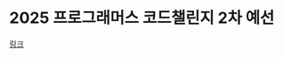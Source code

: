 # 2025 프로그래머스 코드챌린지 2차 예선

[링크](https://school.programmers.co.kr/learn/challenges?order=recent&page=1&partIds=81377)
